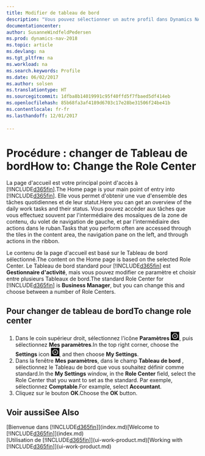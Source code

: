 ```yaml
---
title: Modifier de tableau de bord
description: "Vous pouvez sélectionner un autre profil dans Dynamics NAV pour modifier ce que vous voyez sur votre page Accueil."
documentationcenter: 
author: SusanneWindfeldPedersen
ms.prod: dynamics-nav-2018
ms.topic: article
ms.devlang: na
ms.tgt_pltfrm: na
ms.workload: na
ms.search.keywords: Profile
ms.date: 06/02/2017
ms.author: solsen
ms.translationtype: HT
ms.sourcegitcommit: 1dfba8b14019991c95f40ffd5f7fbaed5df414eb
ms.openlocfilehash: 85b68fa3af4189d6703c17e28be31506f24be41b
ms.contentlocale: fr-fr
ms.lasthandoff: 12/01/2017

---
```

# <a name="how-to-change-the-role-center"></a><span data-ttu-id="4e4fa-103">Procédure : changer de Tableau de bord</span><span class="sxs-lookup"><span data-stu-id="4e4fa-103">How to: Change the Role Center</span></span>
<span data-ttu-id="4e4fa-104">La page d'accueil est votre principal point d'accès à [!INCLUDE[d365fin](includes/d365fin_md.md)].</span><span class="sxs-lookup"><span data-stu-id="4e4fa-104">The Home page is your main point of entry into [!INCLUDE[d365fin](includes/d365fin_md.md)].</span></span> <span data-ttu-id="4e4fa-105">Elle vous permet d'obtenir une vue d'ensemble des tâches quotidiennes et de leur statut.</span><span class="sxs-lookup"><span data-stu-id="4e4fa-105">Here you can get an overview of the daily work tasks and their status.</span></span> <span data-ttu-id="4e4fa-106">Vous pouvez accéder aux tâches que vous effectuez souvent par l'intermédiaire des mosaïques de la zone de contenu, du volet de navigation de gauche, et par l'intermédiaire des actions dans le ruban.</span><span class="sxs-lookup"><span data-stu-id="4e4fa-106">Tasks that you perform often are accessed through the tiles in the content area, the navigation pane on the left, and through actions in the ribbon.</span></span>

<span data-ttu-id="4e4fa-107">Le contenu de la page d'accueil est basé sur le Tableau de bord sélectionné.</span><span class="sxs-lookup"><span data-stu-id="4e4fa-107">The content on the Home page is based on the selected Role Center.</span></span> <span data-ttu-id="4e4fa-108">Le Tableau de bord standard pour [!INCLUDE[d365fin](includes/d365fin_md.md)] est **Gestionnaire d'activité**, mais vous pouvez modifier ce paramètre et choisir entre plusieurs Tableaux de bord.</span><span class="sxs-lookup"><span data-stu-id="4e4fa-108">The standard Role Center for [!INCLUDE[d365fin](includes/d365fin_md.md)] is **Business Manager**, but you can change this and choose between a number of Role Centers.</span></span>

## <a name="to-change-role-center"></a><span data-ttu-id="4e4fa-109">Pour changer de tableau de bord</span><span class="sxs-lookup"><span data-stu-id="4e4fa-109">To change role center</span></span>
1. <span data-ttu-id="4e4fa-110">Dans le coin supérieur droit, sélectionnez l'icône **Paramètres** ![Paramètres](media/ui-experience/settings_icon_small.png "Icône Paramètres du tableau de bord"), puis sélectionnez **Mes paramètres**.</span><span class="sxs-lookup"><span data-stu-id="4e4fa-110">In the top right corner, choose the **Settings** icon ![Settings](media/ui-experience/settings_icon_small.png "Settings icon for role center"), and then choose **My Settings**.</span></span>
2. <span data-ttu-id="4e4fa-111">Dans la fenêtre **Mes paramètres**, dans le champ **Tableau de bord** , sélectionnez le Tableau de bord que vous souhaitez définir comme standard.</span><span class="sxs-lookup"><span data-stu-id="4e4fa-111">In the **My Settings** window, in the **Role Center** field, select the Role Center that you want to set as the standard.</span></span> <span data-ttu-id="4e4fa-112">Par exemple, sélectionnez **Comptable**.</span><span class="sxs-lookup"><span data-stu-id="4e4fa-112">For example, select **Accountant**.</span></span>
3. <span data-ttu-id="4e4fa-113">Cliquez sur le bouton **OK**.</span><span class="sxs-lookup"><span data-stu-id="4e4fa-113">Choose the **OK** button.</span></span>

## <a name="see-also"></a><span data-ttu-id="4e4fa-114">Voir aussi</span><span class="sxs-lookup"><span data-stu-id="4e4fa-114">See Also</span></span>
<span data-ttu-id="4e4fa-115">[Bienvenue dans [!INCLUDE[d365fin](includes/d365fin_md.md)]](index.md)</span><span class="sxs-lookup"><span data-stu-id="4e4fa-115">[Welcome to [!INCLUDE[d365fin](includes/d365fin_md.md)]](index.md)</span></span>  
<span data-ttu-id="4e4fa-116">[Utilisation de [!INCLUDE[d365fin](includes/d365fin_md.md)]](ui-work-product.md)</span><span class="sxs-lookup"><span data-stu-id="4e4fa-116">[Working with [!INCLUDE[d365fin](includes/d365fin_md.md)]](ui-work-product.md)</span></span>  

